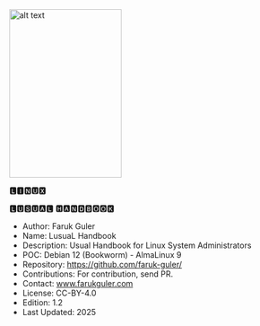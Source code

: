 <img src="https://farukguler.com/assets/img/Linus-Torvalds-2012.jpg" alt="alt text" width="200" height="300">

🅻🅸🅽🆄🆇

🅻🆄🆂🆄🅰🅻 🅷🅰🅽🅳🅱🅾🅾🅺
- Author: Faruk Guler
- Name: LusuaL Handbook 
- Description: Usual Handbook for Linux System Administrators
- POC: Debian 12 (Bookworm) - AlmaLinux 9
- Repository: https://github.com/faruk-guler/
- Contributions: For contribution, send PR.
- Contact: www.farukguler.com
- License: CC-BY-4.0
- Edition: 1.2
- Last Updated: 2025
